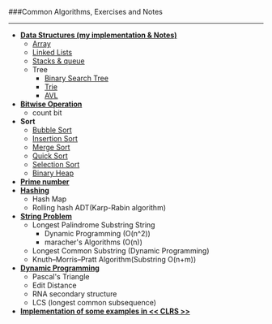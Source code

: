 ###Common Algorithms, Exercises and Notes
- - -
* [**Data Structures (my implementation & Notes)**](#data-structure)
	* [Array](https://github.com/zpoint/Algorithms/tree/master/Array)
	* [Linked Lists](https://github.com/zpoint/Algorithms/tree/master/Linked%20Lists)
	* [Stacks & queue](https://github.com/zpoint/Algorithms/tree/master/Stack_Queue)
	* Tree
		*  [Binary Search Tree](https://github.com/zpoint/Algorithms/tree/master/Tree/BST)
		*  [Trie](https://github.com/zpoint/Algorithms/tree/master/Tree/Trie)
		*  [AVL](https://github.com/zpoint/Algorithms/tree/master/Tree/AVL)
* [**Bitwise Operation**](https://github.com/zpoint/Algorithms/tree/master/bitwise)
	* count bit
* **Sort**
	* [Bubble Sort](https://github.com/zpoint/Algorithms/tree/master/Sort/bubble%20sort)
	* [Insertion Sort](https://github.com/zpoint/Algorithms/tree/master/Sort/insertion%20sort)
	* [Merge Sort](https://github.com/zpoint/Algorithms/tree/master/Sort/merge%20sort)
	* [Quick Sort](https://github.com/zpoint/Algorithms/tree/master/Sort/quick%20sort)
	* [Selection Sort](https://github.com/zpoint/Algorithms/tree/master/Sort/selection%20sort)
	* [Binary Heap](https://github.com/zpoint/Algorithms/tree/master/Sort/binary%20heap)
* [**Prime number**](https://github.com/zpoint/Algorithms/tree/master/prime)
* [**Hashing**](https://github.com/zpoint/Algorithms/tree/master/Hashing)
 	* Hash Map
 	* Rolling hash ADT(Karp-Rabin algorithm)
* [**String Problem**](https://github.com/zpoint/Algorithms/tree/master/String)
	* Longest Palindrome Substring String
		* Dynamic Programming (O(n^2))
		* maracher's Algorithms (O(n))
	* Longest Common Substring (Dynamic Programming)
	* Knuth–Morris–Pratt Algorithm(Substring O(n+m))
* [**Dynamic Programming**](https://github.com/zpoint/Algorithms/tree/master/Dynamic%20Programming)
	* Pascal's Triangle
	* Edit Distance
	* RNA secondary structure
	* LCS (longest common subsequence)
* [**Implementation of some examples in << CLRS >>**](https://github.com/zpoint/Algorithms/tree/master/CLRS)


